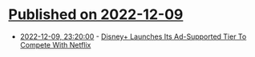 # [Published on 2022-12-09](index.md)

* [2022-12-09, 23:20:00](https://entertainment.slashdot.org/story/22/12/09/222248/disney-launches-its-ad-supported-tier-to-compete-with-netflix?utm_source=rss1.0mainlinkanon&utm_medium=feed) - [Disney+ Launches Its Ad-Supported Tier To Compete With Netflix](https://entertainment.slashdot.org/story/22/12/09/222248/disney-launches-its-ad-supported-tier-to-compete-with-netflix?utm_source=rss1.0mainlinkanon&utm_medium=feed)
